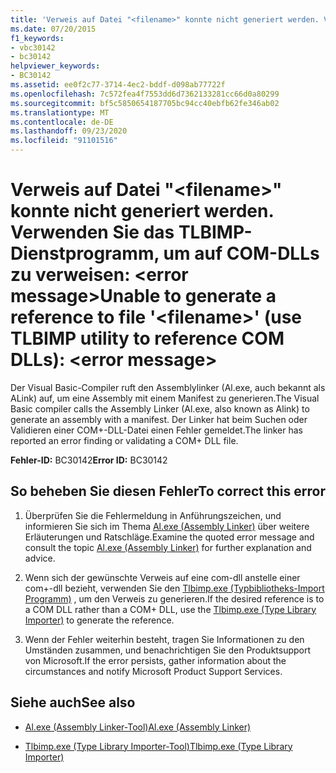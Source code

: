 ```yaml
---
title: 'Verweis auf Datei "<filename>" konnte nicht generiert werden. Verwenden Sie das TLBIMP-Dienstprogramm, um auf COM-DLLs zu verweisen: <error message>'
ms.date: 07/20/2015
f1_keywords:
- vbc30142
- bc30142
helpviewer_keywords:
- BC30142
ms.assetid: ee0f2c77-3714-4ec2-bddf-d098ab77722f
ms.openlocfilehash: 7c572fea4f7553dd6d7362133281cc66d0a80299
ms.sourcegitcommit: bf5c5850654187705bc94cc40ebfb62fe346ab02
ms.translationtype: MT
ms.contentlocale: de-DE
ms.lasthandoff: 09/23/2020
ms.locfileid: "91101516"
---
```

# <a name="unable-to-generate-a-reference-to-file-filename-use-tlbimp-utility-to-reference-com-dlls-error-message"></a><span data-ttu-id="678e3-102">Verweis auf Datei "\<filename>" konnte nicht generiert werden. Verwenden Sie das TLBIMP-Dienstprogramm, um auf COM-DLLs zu verweisen: \<error message></span><span class="sxs-lookup"><span data-stu-id="678e3-102">Unable to generate a reference to file '\<filename>' (use TLBIMP utility to reference COM DLLs): \<error message></span></span>

<span data-ttu-id="678e3-103">Der Visual Basic-Compiler ruft den Assemblylinker (Al.exe, auch bekannt als ALink) auf, um eine Assembly mit einem Manifest zu generieren.</span><span class="sxs-lookup"><span data-stu-id="678e3-103">The Visual Basic compiler calls the Assembly Linker (Al.exe, also known as Alink) to generate an assembly with a manifest.</span></span> <span data-ttu-id="678e3-104">Der Linker hat beim Suchen oder Validieren einer COM+-DLL-Datei einen Fehler gemeldet.</span><span class="sxs-lookup"><span data-stu-id="678e3-104">The linker has reported an error finding or validating a COM+ DLL file.</span></span>  
  
 <span data-ttu-id="678e3-105">**Fehler-ID:** BC30142</span><span class="sxs-lookup"><span data-stu-id="678e3-105">**Error ID:** BC30142</span></span>  
  
## <a name="to-correct-this-error"></a><span data-ttu-id="678e3-106">So beheben Sie diesen Fehler</span><span class="sxs-lookup"><span data-stu-id="678e3-106">To correct this error</span></span>  
  
1. <span data-ttu-id="678e3-107">Überprüfen Sie die Fehlermeldung in Anführungszeichen, und informieren Sie sich im Thema  [Al.exe (Assembly Linker)](../../framework/tools/al-exe-assembly-linker.md) über weitere Erläuterungen und Ratschläge.</span><span class="sxs-lookup"><span data-stu-id="678e3-107">Examine the quoted error message and consult the topic  [Al.exe (Assembly Linker)](../../framework/tools/al-exe-assembly-linker.md) for further explanation and advice.</span></span>  
  
2. <span data-ttu-id="678e3-108">Wenn sich der gewünschte Verweis auf eine com-dll anstelle einer com+-dll bezieht, verwenden Sie den [Tlbimp.exe (Typbibliotheks-Import Programm)](../../framework/tools/tlbimp-exe-type-library-importer.md) , um den Verweis zu generieren.</span><span class="sxs-lookup"><span data-stu-id="678e3-108">If the desired reference is to a COM DLL rather than a COM+ DLL, use the [Tlbimp.exe (Type Library Importer)](../../framework/tools/tlbimp-exe-type-library-importer.md) to generate the reference.</span></span>  
  
3. <span data-ttu-id="678e3-109">Wenn der Fehler weiterhin besteht, tragen Sie Informationen zu den Umständen zusammen, und benachrichtigen Sie den Produktsupport von Microsoft.</span><span class="sxs-lookup"><span data-stu-id="678e3-109">If the error persists, gather information about the circumstances and notify Microsoft Product Support Services.</span></span>  
  
## <a name="see-also"></a><span data-ttu-id="678e3-110">Siehe auch</span><span class="sxs-lookup"><span data-stu-id="678e3-110">See also</span></span>

- [<span data-ttu-id="678e3-111">Al.exe (Assembly Linker-Tool)</span><span class="sxs-lookup"><span data-stu-id="678e3-111">Al.exe (Assembly Linker)</span></span>](../../framework/tools/al-exe-assembly-linker.md)

- [<span data-ttu-id="678e3-112">Tlbimp.exe (Type Library Importer-Tool)</span><span class="sxs-lookup"><span data-stu-id="678e3-112">Tlbimp.exe (Type Library Importer)</span></span>](../../framework/tools/tlbimp-exe-type-library-importer.md)
